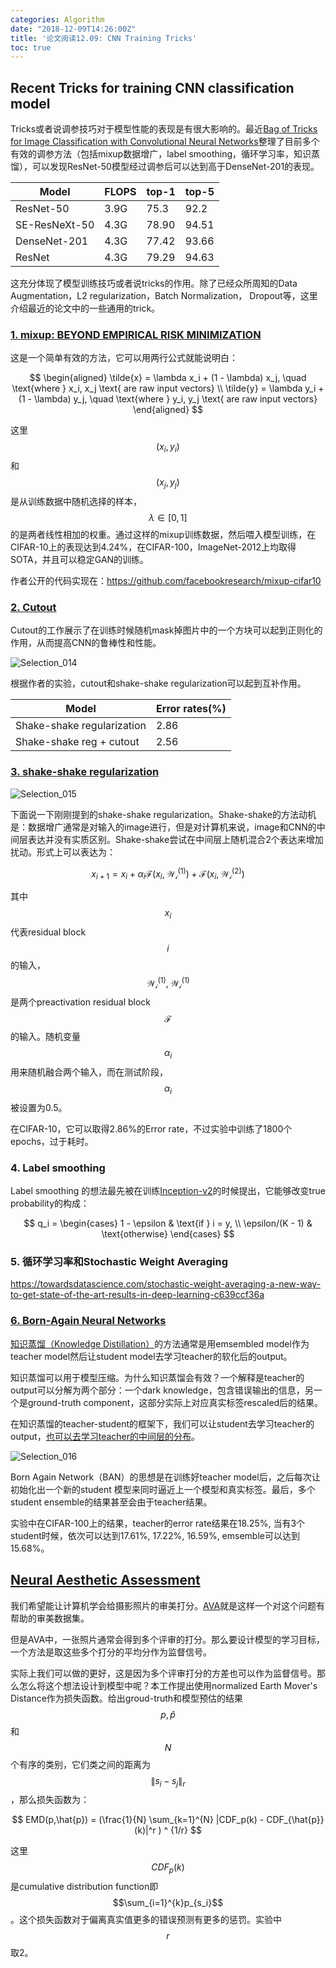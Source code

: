 ```yaml
---
categories: Algorithm
date: "2018-12-09T14:26:00Z"
title: '论文阅读12.09: CNN Training Tricks'
toc: true
---
```


## Recent Tricks for training CNN classification model

Tricks或者说调参技巧对于模型性能的表现是有很大影响的。最近[Bag of Tricks for Image Classification with Convolutional Neural Networks](https://arxiv.org/pdf/1812.01187v2.pdf)整理了目前多个有效的调参方法（包括mixup数据增广，label smoothing，循环学习率，知识蒸馏），可以发现ResNet-50模型经过调参后可以达到高于DenseNet-201的表现。

| Model         | FLOPS | top-1 | top-5 |
|---------------|-------|-------|-------|
| ResNet-50     |  3.9G | 75.3  | 92.2  |
| SE-ResNeXt-50 |  4.3G | 78.90 | 94.51 |
| DenseNet-201  |  4.3G | 77.42 | 93.66 |
| ResNet        |  4.3G | 79.29 | 94.63 |

这充分体现了模型训练技巧或者说tricks的作用。除了已经众所周知的Data Augmentation，L2 regularization，Batch Normalization， Dropout等，这里介绍最近的论文中的一些通用的trick。

### [1. mixup: BEYOND EMPIRICAL RISK MINIMIZATION](https://arxiv.org/abs/1710.09412)

这是一个简单有效的方法，它可以用两行公式就能说明白：

$$
\begin{aligned}
\tilde{x} = \lambda x_i + (1 - \lambda) x_j, \quad \text{where } x_i, x_j \text{ are raw input vectors} \\
\tilde{y} = \lambda y_i + (1 - \lambda) y_j, \quad \text{where } y_i, y_j \text{ are raw input vectors}
\end{aligned}
$$

这里$$(x_i, y_i)$$和$$(x_j, y_j)$$是从训练数据中随机选择的样本，$$\lambda \in [0, 1]$$的是两者线性相加的权重。通过这样的mixup训练数据，然后喂入模型训练，在CIFAR-10上的表现达到4.24%，在CIFAR-100，ImageNet-2012上均取得SOTA，并且可以稳定GAN的训练。

作者公开的代码实现在：https://github.com/facebookresearch/mixup-cifar10

### [2. Cutout](https://arxiv.org/pdf/1708.04552.pdf)

Cutout的工作展示了在训练时候随机mask掉图片中的一个方块可以起到正则化的作用，从而提高CNN的鲁棒性和性能。

![Selection_014](https://i.imgur.com/NpmsrFY.png)

根据作者的实验，cutout和shake-shake regularization可以起到互补作用。


| Model                      | Error rates(%) |
|----------------------------|----------------|
| Shake-shake regularization | 2.86           |
| Shake-shake reg + cutout   | 2.56           |


### [3. shake-shake regularization](https://arxiv.org/pdf/1705.07485.pdf)

![Selection_015](https://i.imgur.com/fTiduGT.png)

下面说一下刚刚提到的shake-shake regularization。Shake-shake的方法动机是：数据增广通常是对输入的image进行，但是对计算机来说，image和CNN的中间层表达并没有实质区别。Shake-shake尝试在中间层上随机混合2个表达来增加扰动。形式上可以表达为：

$$
x_{i+1} = x_i + \alpha_i \mathcal{F}(x_i, \mathcal{W_i^{(1)}}) + \mathcal{F}(x_i, \mathcal{W_i^{(2)}})
$$

其中$$x_i$$代表residual block $$i$$ 的输入，$$\mathcal{W_i^{(1)}}, \mathcal{W_i^{(1)}}$$ 是两个preactivation residual block $$\mathcal{F}$$ 的输入。随机变量$$\alpha_i$$用来随机融合两个输入，而在测试阶段，$$\alpha_i$$被设置为0.5。

在CIFAR-10，它可以取得2.86%的Error rate，不过实验中训练了1800个epochs，过于耗时。

### 4. Label smoothing

Label smoothing 的想法最先被在训练[Inception-v2](https://arxiv.org/pdf/1812.01187v2.pdf#page=9&zoom=100,0,640)的时候提出，它能够改变true probability的构成：

$$
q_i =
\begin{cases}
1 - \epsilon & \text{if } i = y, \\
\epsilon/(K - 1) & \text{otherwise}
\end{cases}
$$

### 5. 循环学习率和Stochastic Weight Averaging

https://towardsdatascience.com/stochastic-weight-averaging-a-new-way-to-get-state-of-the-art-results-in-deep-learning-c639ccf36a

### [6. Born-Again Neural Networks](https://arxiv.org/pdf/1805.04770.pdf)

[知识蒸馏（Knowledge Distillation）](https://medium.com/neural-machines/knowledge-distillation-dc241d7c2322)的方法通常是用emsembled model作为teacher model然后让student model去学习teacher的软化后的output。

知识蒸馏可以用于模型压缩。为什么知识蒸馏会有效？一个解释是teacher的output可以分解为两个部分：一个dark knowledge，包含错误输出的信息，另一个是ground-truth component，这部分实际上对应真实标签rescaled后的结果。

在知识蒸馏的teacher-student的框架下，我们可以让student去学习teacher的output，[也可以去学习teacher的中间层的分布](http://openaccess.thecvf.com/content_cvpr_2017/papers/Yim_A_Gift_From_CVPR_2017_paper.pdf)。


![Selection_016](https://i.imgur.com/TAd6D2X.png)

Born Again Network（BAN）的思想是在训练好teacher model后，之后每次让初始化出一个新的student 模型来同时逼近上一个模型和真实标签。最后，多个student ensemble的结果甚至会由于teacher结果。

实验中在CIFAR-100上的结果，teacher的error rate结果在18.25%, 当有3个student时候，依次可以达到17.61%, 17.22%, 16.59%, emsemble可以达到15.68%。

## [Neural Aesthetic Assessment](https://arxiv.org/pdf/1709.05424.pdf)

我们希望能让计算机学会给摄影照片的审美打分。[AVA](http://refbase.cvc.uab.es/files/MMP2012a.pdf)就是这样一个对这个问题有帮助的审美数据集。

但是AVA中，一张照片通常会得到多个评审的打分。那么要设计模型的学习目标，一个方法是取这些多个打分的平均分作为监督信号。

实际上我们可以做的更好，这是因为多个评审打分的方差也可以作为监督信号。那么怎么将这个想法设计到模型中呢？本工作提出使用normalized Earth Mover's Distance作为损失函数。给出groud-truth和模型预估的结果$$p,\hat{p}$$和$$N$$个有序的类别，它们类之间的距离为 $$\|s_i - s_j\|_r$$，那么损失函数为：

$$
EMD(p,\hat{p}) = (\frac{1}{N} \sum_{k=1}^{N} |CDF_p(k) - CDF_{\hat{p}}(k)|^r ) ^ {1/r}
$$

这里$$CDF_p(k)$$是cumulative distribution function即$$\sum_{i=1}^{k}p_{s_i}$$。这个损失函数对于偏离真实值更多的错误预测有更多的惩罚。实验中$$r$$取2。

